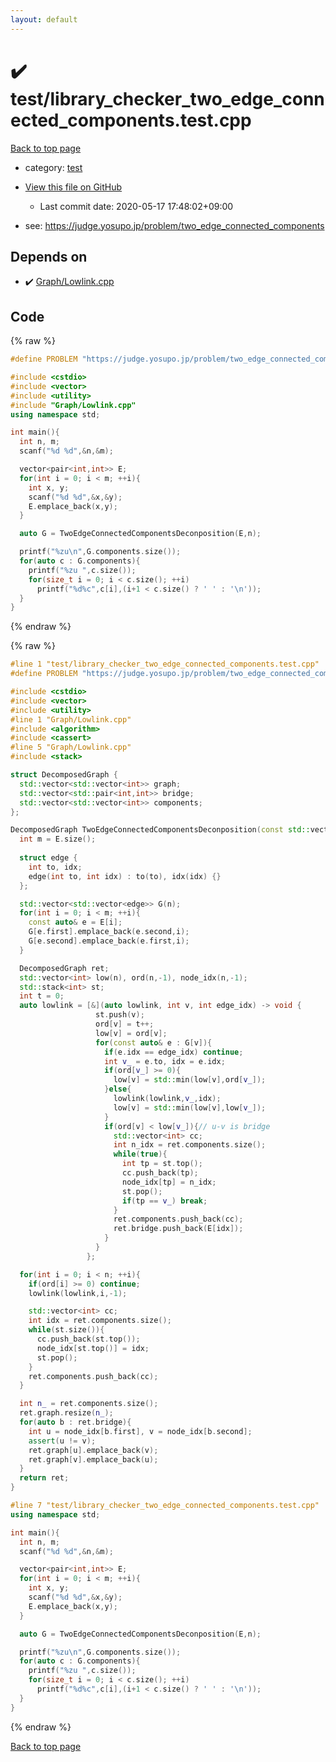 ```yaml
---
layout: default
---
```


<!-- mathjax config similar to math.stackexchange -->
<script type="text/javascript" async
  src="https://cdnjs.cloudflare.com/ajax/libs/mathjax/2.7.5/MathJax.js?config=TeX-MML-AM_CHTML">
</script>
<script type="text/x-mathjax-config">
  MathJax.Hub.Config({
    TeX: { equationNumbers: { autoNumber: "AMS" }},
    tex2jax: {
      inlineMath: [ ['$','$'] ],
      processEscapes: true
    },
    "HTML-CSS": { matchFontHeight: false },
    displayAlign: "left",
    displayIndent: "2em"
  });
</script>

<script type="text/javascript" src="https://cdnjs.cloudflare.com/ajax/libs/jquery/3.4.1/jquery.min.js"></script>
<script src="https://cdn.jsdelivr.net/npm/jquery-balloon-js@1.1.2/jquery.balloon.min.js" integrity="sha256-ZEYs9VrgAeNuPvs15E39OsyOJaIkXEEt10fzxJ20+2I=" crossorigin="anonymous"></script>
<script type="text/javascript" src="../../assets/js/copy-button.js"></script>
<link rel="stylesheet" href="../../assets/css/copy-button.css" />


# :heavy_check_mark: test/library_checker_two_edge_connected_components.test.cpp

<a href="../../index.html">Back to top page</a>

* category: <a href="../../index.html#098f6bcd4621d373cade4e832627b4f6">test</a>
* <a href="{{ site.github.repository_url }}/blob/master/test/library_checker_two_edge_connected_components.test.cpp">View this file on GitHub</a>
    - Last commit date: 2020-05-17 17:48:02+09:00


* see: <a href="https://judge.yosupo.jp/problem/two_edge_connected_components">https://judge.yosupo.jp/problem/two_edge_connected_components</a>


## Depends on

* :heavy_check_mark: <a href="../../library/Graph/Lowlink.cpp.html">Graph/Lowlink.cpp</a>


## Code

<a id="unbundled"></a>
{% raw %}
```cpp
#define PROBLEM "https://judge.yosupo.jp/problem/two_edge_connected_components"

#include <cstdio>
#include <vector>
#include <utility>
#include "Graph/Lowlink.cpp"
using namespace std;

int main(){
  int n, m;
  scanf("%d %d",&n,&m);

  vector<pair<int,int>> E;
  for(int i = 0; i < m; ++i){
    int x, y;
    scanf("%d %d",&x,&y);
    E.emplace_back(x,y);
  }

  auto G = TwoEdgeConnectedComponentsDeconposition(E,n);

  printf("%zu\n",G.components.size());
  for(auto c : G.components){
    printf("%zu ",c.size());
    for(size_t i = 0; i < c.size(); ++i)
      printf("%d%c",c[i],(i+1 < c.size() ? ' ' : '\n'));
  }
}

```
{% endraw %}

<a id="bundled"></a>
{% raw %}
```cpp
#line 1 "test/library_checker_two_edge_connected_components.test.cpp"
#define PROBLEM "https://judge.yosupo.jp/problem/two_edge_connected_components"

#include <cstdio>
#include <vector>
#include <utility>
#line 1 "Graph/Lowlink.cpp"
#include <algorithm>
#include <cassert>
#line 5 "Graph/Lowlink.cpp"
#include <stack>

struct DecomposedGraph {
  std::vector<std::vector<int>> graph;
  std::vector<std::pair<int,int>> bridge;
  std::vector<std::vector<int>> components;
};

DecomposedGraph TwoEdgeConnectedComponentsDeconposition(const std::vector<std::pair<int,int>>& E, int n){
  int m = E.size();
  
  struct edge {
    int to, idx;
    edge(int to, int idx) : to(to), idx(idx) {}
  };

  std::vector<std::vector<edge>> G(n);
  for(int i = 0; i < m; ++i){
    const auto& e = E[i];
    G[e.first].emplace_back(e.second,i);
    G[e.second].emplace_back(e.first,i);
  }

  DecomposedGraph ret;
  std::vector<int> low(n), ord(n,-1), node_idx(n,-1);
  std::stack<int> st;
  int t = 0;
  auto lowlink = [&](auto lowlink, int v, int edge_idx) -> void {
                   st.push(v);
                   ord[v] = t++;
                   low[v] = ord[v];
                   for(const auto& e : G[v]){
                     if(e.idx == edge_idx) continue;
                     int v_ = e.to, idx = e.idx;
                     if(ord[v_] >= 0){
                       low[v] = std::min(low[v],ord[v_]);
                     }else{
                       lowlink(lowlink,v_,idx);
                       low[v] = std::min(low[v],low[v_]);
                     }
                     if(ord[v] < low[v_]){// u-v is bridge
                       std::vector<int> cc;
                       int n_idx = ret.components.size();
                       while(true){
                         int tp = st.top();
                         cc.push_back(tp);
                         node_idx[tp] = n_idx;
                         st.pop();
                         if(tp == v_) break;
                       }
                       ret.components.push_back(cc);
                       ret.bridge.push_back(E[idx]);
                     }
                   }
                 };

  for(int i = 0; i < n; ++i){
    if(ord[i] >= 0) continue;
    lowlink(lowlink,i,-1);

    std::vector<int> cc;
    int idx = ret.components.size();
    while(st.size()){
      cc.push_back(st.top());
      node_idx[st.top()] = idx;
      st.pop();
    }
    ret.components.push_back(cc);
  }

  int n_ = ret.components.size();
  ret.graph.resize(n_);
  for(auto b : ret.bridge){
    int u = node_idx[b.first], v = node_idx[b.second];
    assert(u != v);
    ret.graph[u].emplace_back(v);
    ret.graph[v].emplace_back(u);
  }
  return ret;
}

#line 7 "test/library_checker_two_edge_connected_components.test.cpp"
using namespace std;

int main(){
  int n, m;
  scanf("%d %d",&n,&m);

  vector<pair<int,int>> E;
  for(int i = 0; i < m; ++i){
    int x, y;
    scanf("%d %d",&x,&y);
    E.emplace_back(x,y);
  }

  auto G = TwoEdgeConnectedComponentsDeconposition(E,n);

  printf("%zu\n",G.components.size());
  for(auto c : G.components){
    printf("%zu ",c.size());
    for(size_t i = 0; i < c.size(); ++i)
      printf("%d%c",c[i],(i+1 < c.size() ? ' ' : '\n'));
  }
}

```
{% endraw %}

<a href="../../index.html">Back to top page</a>

